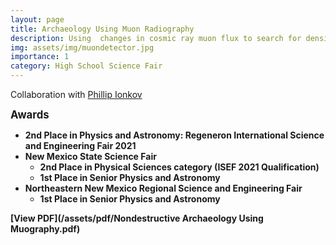```yaml
---
layout: page
title: Archaeology Using Muon Radiography
description: Using  changes in cosmic ray muon flux to search for density irregularities in geographical structures
img: assets/img/muondetector.jpg
importance: 1
category: High School Science Fair
---
```


Collaboration with [Phillip Ionkov](http://phion.org/)

<b><big>Awards</big><b>
- **2nd Place in Physics and Astronomy:** Regeneron International Science and Engineering Fair 2021
- New Mexico State Science Fair
    - 2nd Place in Physical Sciences category (ISEF 2021 Qualification)
    - 1st Place in Senior Physics and Astronomy
- Northeastern New Mexico Regional Science and Engineering Fair
    - 1st Place in Senior Physics and Astronomy

[View PDF](/assets/pdf/Nondestructive Archaeology Using Muography.pdf)
<object data="/assets/pdf/Nondestructive Archaeology Using Muography.pdf" width="100%" height="550px">
    <embed src = "https://docs.google.com/viewer?url=https://anthonylestone.github.io/assets/pdf/Nondestructive%20Archaeology%20Using%20Muography.pdf&embedded=true" width = "100%" height = "550px"/>
</object>
